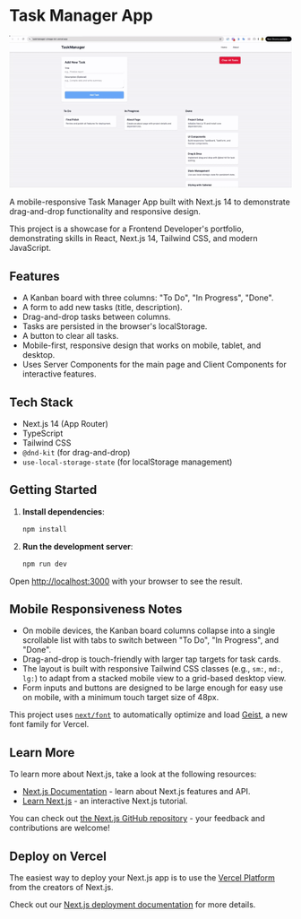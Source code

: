 # Task Manager App

![Task Manager GIF](./taskmanager.gif)

A mobile-responsive Task Manager App built with Next.js 14 to demonstrate drag-and-drop functionality and responsive design.

This project is a showcase for a Frontend Developer's portfolio, demonstrating skills in React, Next.js 14, Tailwind CSS, and modern JavaScript.

## Features

- A Kanban board with three columns: "To Do", "In Progress", "Done".
- A form to add new tasks (title, description).
- Drag-and-drop tasks between columns.
- Tasks are persisted in the browser's localStorage.
- A button to clear all tasks.
- Mobile-first, responsive design that works on mobile, tablet, and desktop.
- Uses Server Components for the main page and Client Components for interactive features.

## Tech Stack

- Next.js 14 (App Router)
- TypeScript
- Tailwind CSS
- `@dnd-kit` (for drag-and-drop)
- `use-local-storage-state` (for localStorage management)

## Getting Started

1.  **Install dependencies**:

    ```bash
    npm install
    ```

2.  **Run the development server**:

    ```bash
    npm run dev
    ```

Open [http://localhost:3000](http://localhost:3000) with your browser to see the result.

## Mobile Responsiveness Notes

- On mobile devices, the Kanban board columns collapse into a single scrollable list with tabs to switch between "To Do", "In Progress", and "Done".
- Drag-and-drop is touch-friendly with larger tap targets for task cards.
- The layout is built with responsive Tailwind CSS classes (e.g., `sm:`, `md:`, `lg:`) to adapt from a stacked mobile view to a grid-based desktop view.
- Form inputs and buttons are designed to be large enough for easy use on mobile, with a minimum touch target size of 48px.

This project uses [`next/font`](https://nextjs.org/docs/app/building-your-application/optimizing/fonts) to automatically optimize and load [Geist](https://vercel.com/font), a new font family for Vercel.

## Learn More

To learn more about Next.js, take a look at the following resources:

- [Next.js Documentation](https://nextjs.org/docs) - learn about Next.js features and API.
- [Learn Next.js](https://nextjs.org/learn) - an interactive Next.js tutorial.

You can check out [the Next.js GitHub repository](https://github.com/vercel/next.js) - your feedback and contributions are welcome!

## Deploy on Vercel

The easiest way to deploy your Next.js app is to use the [Vercel Platform](https://vercel.com/new?utm_medium=default-template&filter=next.js&utm_source=create-next-app&utm_campaign=create-next-app-readme) from the creators of Next.js.

Check out our [Next.js deployment documentation](https://nextjs.org/docs/app/building-your-application/deploying) for more details.
